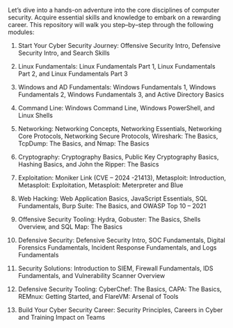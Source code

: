 Let’s dive into a hands-on adventure into the core disciplines of computer security. Acquire essential skills and knowledge to embark on a rewarding career. This repository will walk you step–by–step through the following modules:

1. Start Your Cyber Security Journey: Offensive Security Intro, Defensive Security Intro, and Search Skills
  
2. Linux Fundamentals: Linux Fundamentals Part 1, Linux Fundamentals Part 2, and Linux Fundamentals Part 3

3. Windows and AD Fundamentals: Windows Fundamentals 1, Windows Fundamentals 2, Windows Fundamentals 3, and Active Directory Basics
   
4. Command Line: Windows Command Line, Windows PowerShell, and Linux Shells
   
5. Networking: Networking Concepts, Networking Essentials, Networking Core Protocols, Networking Secure Protocols, Wireshark: The Basics, TcpDump: The Basics, and Nmap: The Basics
   
6.	Cryptography: Cryptography Basics, Public Key Cryptography Basics, Hashing Basics, and John the Ripper: The Basics
   
7.	Exploitation: Moniker Link (CVE – 2024 -21413), Metasploit: Introduction, Metasploit: Exploitation, Metasploit: Meterpreter and Blue
   
8.	Web Hacking: Web Application Basics, JavaScript Essentials, SQL Fundamentals, Burp Suite: The Basics, and OWASP Top 10 – 2021
   
9.	Offensive Security Tooling: Hydra, Gobuster: The Basics, Shells Overview, and SQL Map: The Basics
    
10.	Defensive Security: Defensive Security Intro, SOC Fundamentals, Digital Forensics Fundamentals, Incident Response Fundamentals, and Logs Fundamentals
    
11.	Security Solutions: Introduction to SIEM, Firewall Fundamentals, IDS Fundamentals, and Vulnerability Scanner Overview
    
12.	Defensive Security Tooling: CyberChef: The Basics, CAPA: The Basics, REMnux: Getting Started, and FlareVM: Arsenal of Tools
    
13.	Build Your Cyber Security Career: Security Principles, Careers in Cyber and Training Impact on Teams
